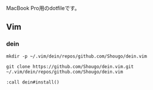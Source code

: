 MacBook Pro用のdotfileです。

## Vim

### dein

```mkdir -p ~/.vim/dein/repos/github.com/Shougo/dein.vim```

```git clone https://github.com/Shougo/dein.vim.git ~/.vim/dein/repos/github.com/Shougo/dein.vim```

```:call dein#install()```
